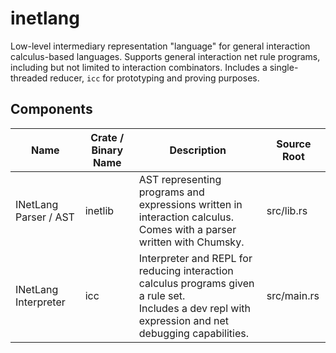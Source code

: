 # inetlang

Low-level intermediary representation "language" for general interaction calculus-based languages. Supports general interaction net rule programs, including but not limited to interaction combinators. Includes a single-threaded reducer, `icc` for prototyping and proving purposes.

## Components

| Name | Crate / Binary Name | Description | Source Root |
|---|---|---|---|
| INetLang Parser / AST | inetlib | AST representing programs and expressions written in interaction calculus.<br>Comes with a parser written with Chumsky. | src/lib.rs |
| INetLang Interpreter | icc | Interpreter and REPL for reducing interaction calculus programs given a rule set.<br>Includes a dev repl with expression and net debugging capabilities. | src/main.rs |
